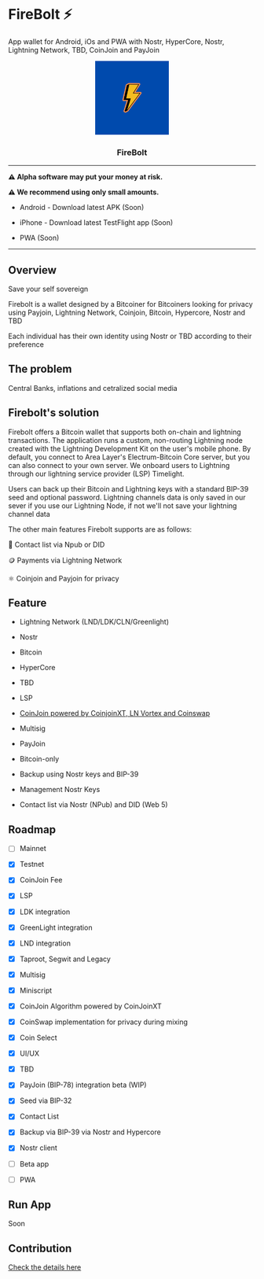 # FireBolt ⚡


App wallet for Android, iOs and PWA with Nostr, HyperCore, Nostr, Lightning Network, TBD, CoinJoin and PayJoin

<p align="center">
  <a href="https://github.com/AreaLayer/FireBolt" title="AreaLayer">
    <img alt="FireBolt" src="./src/assets/firebolt_logo_readme.png" width="150"></img>
  </a>
</p>

<h3 align="center">FireBolt</h3>


---

**⚠️ Alpha software may put your money at risk.**

**⚠️ We recommend using only small amounts.**

- Android - Download latest APK (Soon)

- iPhone - Download latest TestFlight app (Soon)

- PWA (Soon)

---
## Overview

Save your self sovereign

Firebolt is a wallet designed by a Bitcoiner for Bitcoiners looking for privacy using Payjoin, Lightning Network, Coinjoin, Bitcoin, Hypercore, Nostr and TBD

Each individual has their own identity using Nostr or TBD according to their preference

## The problem

Central Banks, inflations and cetralized social media

## Firebolt's solution

Firebolt offers a Bitcoin wallet that supports both on-chain and lightning transactions. The application runs a custom, non-routing Lightning node created with the Lightning Development Kit on the user's mobile phone. By default, you connect to Area Layer's Electrum-Bitcoin Core server, but you can also connect to your own server. We onboard users to Lightning through our lightning service provider (LSP) Timelight.

Users can back up their Bitcoin and Lightning keys with a standard BIP-39 seed and optional password. Lightning channels data is only saved in our sever if you use our Lightning Node, if not we'll not save your lightning channel data

The other main features Firebolt supports are as follows:

📱 Contact list via Npub or DID

🪙 Payments via Lightning Network

⚛️ Coinjoin and Payjoin for privacy

## Feature

- Lightning Network (LND/LDK/CLN/Greenlight)

- Nostr

- Bitcoin

- HyperCore 

- TBD

- LSP

- [CoinJoin powered by CoinjoinXT, LN Vortex and Coinswap](https://github.com/AreaLayer/CoinjoinXT)

- Multisig 

- PayJoin

- Bitcoin-only

- Backup using Nostr keys and BIP-39

- Management Nostr Keys

- Contact list via Nostr (NPub) and DID (Web 5)

## Roadmap

- [ ] Mainnet

- [X] Testnet

- [X] CoinJoin Fee

- [x] LSP

- [x] LDK integration 

- [x] GreenLight integration

- [X] LND integration

- [X] Taproot, Segwit and Legacy

- [x] Multisig

- [x] Miniscript

- [x] CoinJoin Algorithm powered by CoinJoinXT

- [x] CoinSwap implementation for privacy during mixing

- [x] Coin Select

- [x] UI/UX

- [x] TBD 

- [x] PayJoin (BIP-78) integration beta (WIP)

- [x] Seed via BIP-32

- [x] Contact List

- [x] Backup via BIP-39 via Nostr and Hypercore

- [x] Nostr client 

- [ ] Beta app

- [ ] PWA

## Run App 

Soon

## Contribution

[Check the details here](https://github.com/AreaLayer/FireBolt/blob/main/CONTRIBUTING.md)
